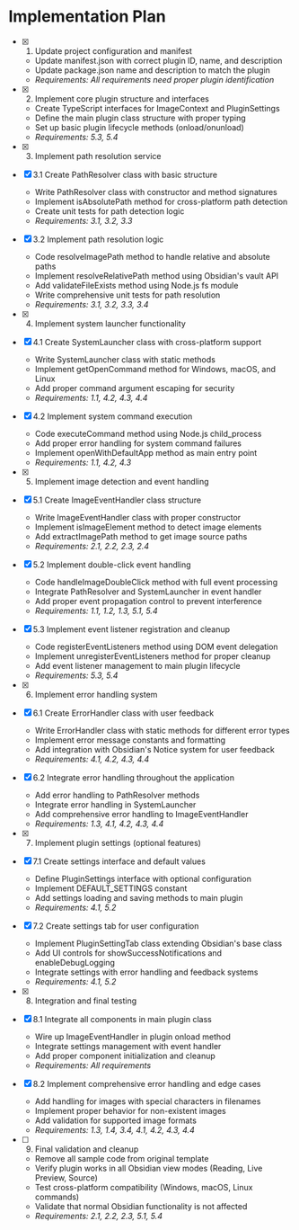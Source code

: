# Implementation Plan

- [x] 1. Update project configuration and manifest
  - Update manifest.json with correct plugin ID, name, and description
  - Update package.json name and description to match the plugin
  - _Requirements: All requirements need proper plugin identification_

- [x] 2. Implement core plugin structure and interfaces
  - Create TypeScript interfaces for ImageContext and PluginSettings
  - Define the main plugin class structure with proper typing
  - Set up basic plugin lifecycle methods (onload/onunload)
  - _Requirements: 5.3, 5.4_

- [x] 3. Implement path resolution service

- [x] 3.1 Create PathResolver class with basic structure
  - Write PathResolver class with constructor and method signatures
  - Implement isAbsolutePath method for cross-platform path detection
  - Create unit tests for path detection logic
  - _Requirements: 3.1, 3.2, 3.3_

- [x] 3.2 Implement path resolution logic

  - Code resolveImagePath method to handle relative and absolute paths
  - Implement resolveRelativePath method using Obsidian's vault API
  - Add validateFileExists method using Node.js fs module
  - Write comprehensive unit tests for path resolution
  - _Requirements: 3.1, 3.2, 3.3, 3.4_

- [x] 4. Implement system launcher functionality
- [x] 4.1 Create SystemLauncher class with cross-platform support
  - Write SystemLauncher class with static methods
  - Implement getOpenCommand method for Windows, macOS, and Linux
  - Add proper command argument escaping for security
  - _Requirements: 1.1, 4.2, 4.3, 4.4_

- [x] 4.2 Implement system command execution
  - Code executeCommand method using Node.js child_process
  - Add proper error handling for system command failures
  - Implement openWithDefaultApp method as main entry point
  - _Requirements: 1.1, 4.2, 4.3_

- [x] 5. Implement image detection and event handling

- [x] 5.1 Create ImageEventHandler class structure
  - Write ImageEventHandler class with proper constructor
  - Implement isImageElement method to detect image elements
  - Add extractImagePath method to get image source paths
  - _Requirements: 2.1, 2.2, 2.3, 2.4_

- [x] 5.2 Implement double-click event handling

  - Code handleImageDoubleClick method with full event processing
  - Integrate PathResolver and SystemLauncher in event handler
  - Add proper event propagation control to prevent interference
  - _Requirements: 1.1, 1.2, 1.3, 5.1, 5.4_

- [x] 5.3 Implement event listener registration and cleanup
  - Code registerEventListeners method using DOM event delegation
  - Implement unregisterEventListeners method for proper cleanup
  - Add event listener management to main plugin lifecycle
  - _Requirements: 5.3, 5.4_

- [x] 6. Implement error handling system

- [x] 6.1 Create ErrorHandler class with user feedback
  - Write ErrorHandler class with static methods for different error types
  - Implement error message constants and formatting
  - Add integration with Obsidian's Notice system for user feedback
  - _Requirements: 4.1, 4.2, 4.3, 4.4_

- [x] 6.2 Integrate error handling throughout the application
  - Add error handling to PathResolver methods
  - Integrate error handling in SystemLauncher
  - Add comprehensive error handling to ImageEventHandler
  - _Requirements: 1.3, 4.1, 4.2, 4.3, 4.4_

- [x] 7. Implement plugin settings (optional features)

- [x] 7.1 Create settings interface and default values
  - Define PluginSettings interface with optional configuration
  - Implement DEFAULT_SETTINGS constant
  - Add settings loading and saving methods to main plugin
  - _Requirements: 4.1, 5.2_

- [x] 7.2 Create settings tab for user configuration
  - Implement PluginSettingTab class extending Obsidian's base class
  - Add UI controls for showSuccessNotifications and enableDebugLogging
  - Integrate settings with error handling and feedback systems
  - _Requirements: 4.1, 5.2_

- [x] 8. Integration and final testing

- [x] 8.1 Integrate all components in main plugin class
  - Wire up ImageEventHandler in plugin onload method
  - Integrate settings management with event handler
  - Add proper component initialization and cleanup
  - _Requirements: All requirements_

- [x] 8.2 Implement comprehensive error handling and edge cases
  - Add handling for images with special characters in filenames
  - Implement proper behavior for non-existent images
  - Add validation for supported image formats
  - _Requirements: 1.3, 1.4, 3.4, 4.1, 4.2, 4.3, 4.4_

- [ ] 9. Final validation and cleanup
  - Remove all sample code from original template
  - Verify plugin works in all Obsidian view modes (Reading, Live Preview, Source)
  - Test cross-platform compatibility (Windows, macOS, Linux commands)
  - Validate that normal Obsidian functionality is not affected
  - _Requirements: 2.1, 2.2, 2.3, 5.1, 5.4_